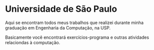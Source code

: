# Universidade de São Paulo
Aqui se encontram todos meus trabalhos que realizei durante minha graduação em Engenharia da Computação, na USP.

Basicamente você encontrará exercícios-programa e outras atividades relaciondas à computação.
